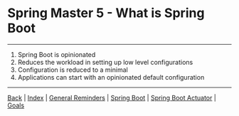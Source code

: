 # Spring Master 5 - What is Spring Boot

---

1. Spring Boot is opinionated
2. Reduces the workload in setting up low level configurations
3. Configuration is reduced to a minimal
4. Applications can start with an opinionated default configuration

---

[Back](../index.md) | [Index](./index.md) | [General Reminders](./Reminders.md) | [Spring Boot](./SpringBoot.md) | [Spring Boot Actuator](./SpringBootActuator.md) | [Goals](./Goals.md)

